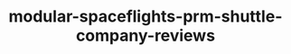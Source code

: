 ---
schema: default
title: modular-spaceflights-prm-shuttle-company-reviews
organization: demo_org
notes: type = kedro_datasets.pandas.parquet_dataset.ParquetDataset
resources:
  - name: modular-spaceflights-prm-shuttle-company-reviews
    url: 'https://github.com/ResponsibleAIML/django-kedro/tree/main/kedro-projects/demo-project-kedro/data/03_primary/prm_shuttle_company_reviews.pq'
    format: pq
category:
  - 03-primary
maintainer: 
maintainer_email: 
project:
  - modular-spaceflights
preview: |
  <table border="1" class="dataframe">
    <thead>
      <tr style="text-align: right;">
        <th></th>
        <th>shuttle_id</th>
        <th>shuttle_location</th>
        <th>shuttle_type</th>
        <th>engine_type</th>
        <th>engine_vendor</th>
        <th>engines</th>
        <th>passenger_capacity</th>
        <th>cancellation_policy</th>
        <th>crew</th>
        <th>d_check_complete</th>
        <th>moon_clearance_complete</th>
        <th>price</th>
        <th>company_id</th>
        <th>review_scores_rating</th>
        <th>review_scores_comfort</th>
        <th>review_scores_amenities</th>
        <th>review_scores_trip</th>
        <th>review_scores_crew</th>
        <th>review_scores_location</th>
        <th>review_scores_price</th>
        <th>number_of_reviews</th>
        <th>reviews_per_month</th>
        <th>review_id</th>
        <th>company_rating</th>
        <th>company_location</th>
        <th>total_fleet_count</th>
        <th>iata_approved</th>
      </tr>
    </thead>
    <tbody>
      <tr>
        <th>0</th>
        <td>63561</td>
        <td>Niue</td>
        <td>Type V5</td>
        <td>Quantum</td>
        <td>ThetaBase Services</td>
        <td>1.0</td>
        <td>2</td>
        <td>strict</td>
        <td>1.0</td>
        <td>False</td>
        <td>False</td>
        <td>1325.0</td>
        <td>35029</td>
        <td>97</td>
        <td>10</td>
        <td>9</td>
        <td>10</td>
        <td>10</td>
        <td>9</td>
        <td>10</td>
        <td>133</td>
        <td>1.65</td>
        <td>1</td>
        <td>1.00</td>
        <td>Niue</td>
        <td>4.0</td>
        <td>False</td>
      </tr>
      <tr>
        <th>1</th>
        <td>53260</td>
        <td>Niue</td>
        <td>Type V5</td>
        <td>Quantum</td>
        <td>Banks, Wood and Phillips</td>
        <td>1.0</td>
        <td>2</td>
        <td>strict</td>
        <td>1.0</td>
        <td>False</td>
        <td>False</td>
        <td>1325.0</td>
        <td>35029</td>
        <td>98</td>
        <td>10</td>
        <td>9</td>
        <td>10</td>
        <td>10</td>
        <td>9</td>
        <td>10</td>
        <td>37</td>
        <td>0.48</td>
        <td>1354</td>
        <td>1.00</td>
        <td>Niue</td>
        <td>4.0</td>
        <td>False</td>
      </tr>
      <tr>
        <th>2</th>
        <td>51019</td>
        <td>Niue</td>
        <td>Type V5</td>
        <td>Quantum</td>
        <td>ThetaBase Services</td>
        <td>1.0</td>
        <td>2</td>
        <td>flexible</td>
        <td>1.0</td>
        <td>False</td>
        <td>False</td>
        <td>1260.0</td>
        <td>35029</td>
        <td>92</td>
        <td>10</td>
        <td>9</td>
        <td>10</td>
        <td>10</td>
        <td>9</td>
        <td>9</td>
        <td>10</td>
        <td>0.15</td>
        <td>1985</td>
        <td>1.00</td>
        <td>Niue</td>
        <td>4.0</td>
        <td>False</td>
      </tr>
      <tr>
        <th>3</th>
        <td>53898</td>
        <td>Niue</td>
        <td>Type V5</td>
        <td>Plasma</td>
        <td>ThetaBase Services</td>
        <td>3.0</td>
        <td>5</td>
        <td>strict</td>
        <td>3.0</td>
        <td>False</td>
        <td>False</td>
        <td>2196.0</td>
        <td>35029</td>
        <td>98</td>
        <td>10</td>
        <td>9</td>
        <td>10</td>
        <td>10</td>
        <td>9</td>
        <td>10</td>
        <td>11</td>
        <td>0.21</td>
        <td>4879</td>
        <td>1.00</td>
        <td>Niue</td>
        <td>4.0</td>
        <td>False</td>
      </tr>
      <tr>
        <th>4</th>
        <td>36260</td>
        <td>Anguilla</td>
        <td>Type V5</td>
        <td>Quantum</td>
        <td>ThetaBase Services</td>
        <td>1.0</td>
        <td>2</td>
        <td>strict</td>
        <td>1.0</td>
        <td>True</td>
        <td>False</td>
        <td>1780.0</td>
        <td>30292</td>
        <td>90</td>
        <td>8</td>
        <td>9</td>
        <td>10</td>
        <td>9</td>
        <td>9</td>
        <td>9</td>
        <td>3</td>
        <td>0.09</td>
        <td>2</td>
        <td>0.67</td>
        <td>Anguilla</td>
        <td>6.0</td>
        <td>False</td>
      </tr>
      <tr>
        <th>5</th>
        <td>32973</td>
        <td>Anguilla</td>
        <td>Type O3</td>
        <td>Quantum</td>
        <td>ThetaBase Services</td>
        <td>1.0</td>
        <td>3</td>
        <td>strict</td>
        <td>3.0</td>
        <td>True</td>
        <td>False</td>
        <td>1975.0</td>
        <td>30292</td>
        <td>80</td>
        <td>8</td>
        <td>6</td>
        <td>10</td>
        <td>10</td>
        <td>10</td>
        <td>8</td>
        <td>1</td>
        <td>0.21</td>
        <td>16448</td>
        <td>0.67</td>
        <td>Anguilla</td>
        <td>6.0</td>
        <td>False</td>
      </tr>
      <tr>
        <th>6</th>
        <td>5333</td>
        <td>Anguilla</td>
        <td>Type O3</td>
        <td>Quantum</td>
        <td>ThetaBase Services</td>
        <td>1.0</td>
        <td>2</td>
        <td>strict</td>
        <td>1.0</td>
        <td>True</td>
        <td>False</td>
        <td>1754.0</td>
        <td>30292</td>
        <td>60</td>
        <td>8</td>
        <td>6</td>
        <td>10</td>
        <td>10</td>
        <td>8</td>
        <td>6</td>
        <td>1</td>
        <td>0.03</td>
        <td>16449</td>
        <td>0.67</td>
        <td>Anguilla</td>
        <td>6.0</td>
        <td>False</td>
      </tr>
      <tr>
        <th>7</th>
        <td>23871</td>
        <td>Anguilla</td>
        <td>Type O3</td>
        <td>Quantum</td>
        <td>ThetaBase Services</td>
        <td>1.0</td>
        <td>1</td>
        <td>strict</td>
        <td>1.0</td>
        <td>True</td>
        <td>False</td>
        <td>1455.0</td>
        <td>30292</td>
        <td>80</td>
        <td>10</td>
        <td>10</td>
        <td>10</td>
        <td>10</td>
        <td>10</td>
        <td>10</td>
        <td>1</td>
        <td>0.37</td>
        <td>16620</td>
        <td>0.67</td>
        <td>Anguilla</td>
        <td>6.0</td>
        <td>False</td>
      </tr>
      <tr>
        <th>8</th>
        <td>57015</td>
        <td>Russian Federation</td>
        <td>Type V5</td>
        <td>Quantum</td>
        <td>ThetaBase Services</td>
        <td>1.0</td>
        <td>2</td>
        <td>moderate</td>
        <td>0.0</td>
        <td>False</td>
        <td>False</td>
        <td>1715.0</td>
        <td>19032</td>
        <td>95</td>
        <td>9</td>
        <td>10</td>
        <td>9</td>
        <td>10</td>
        <td>9</td>
        <td>9</td>
        <td>14</td>
        <td>0.14</td>
        <td>3</td>
        <td>0.67</td>
        <td>Russian Federation</td>
        <td>4.0</td>
        <td>False</td>
      </tr>
      <tr>
        <th>9</th>
        <td>19134</td>
        <td>Russian Federation</td>
        <td>Type V5</td>
        <td>Plasma</td>
        <td>ThetaBase Services</td>
        <td>1.0</td>
        <td>5</td>
        <td>moderate</td>
        <td>2.0</td>
        <td>False</td>
        <td>False</td>
        <td>2807.0</td>
        <td>19032</td>
        <td>93</td>
        <td>9</td>
        <td>9</td>
        <td>10</td>
        <td>10</td>
        <td>9</td>
        <td>9</td>
        <td>76</td>
        <td>0.85</td>
        <td>120</td>
        <td>0.67</td>
        <td>Russian Federation</td>
        <td>4.0</td>
        <td>False</td>
      </tr>
    </tbody>
  </table>
---
